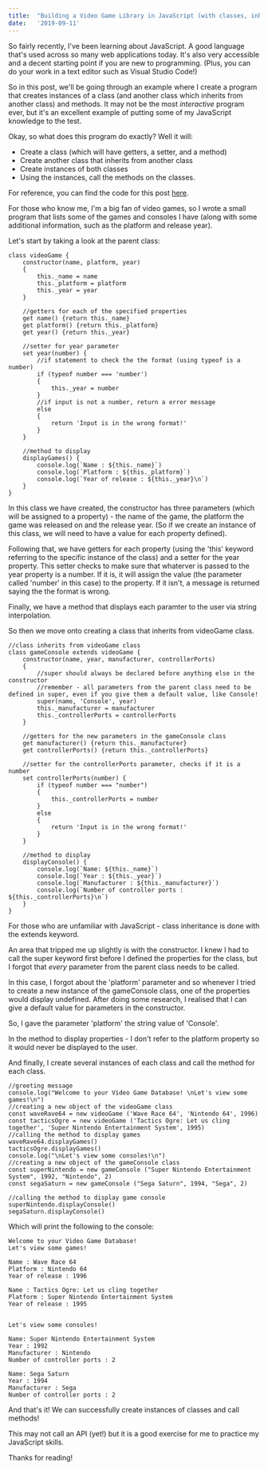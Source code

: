 ```yaml
---
title:  "Building a Video Game Library in JavaScript (with classes, inheritance and methods!)"
date:   '2019-09-11'
---
```

So fairly recently, I've been learning about JavaScript. A good language that's used across so many web applications today. It's also very accessible and a decent starting point if you are new to programming. (Plus, you can do your work in a text editor such as Visual Studio Code!)

So in this post, we'll be going through an example where I create a program that creates instances of a class (and another class which inherits from another class) and methods. It may not be the most <i>interactive</i> program ever, but it's an excellent example of putting some of my JavaScript knowledge to the test.

Okay, so what does this program do exactly? Well it will:
- Create a class (which will have getters, a setter, and a method)
- Create another class that inherits from another class
- Create instances of both classes
- Using the instances, call the methods on the classes.

For reference, you can find the code for this post [here](https://gitlab.com/JoshBl_/videogame-list-javascript).

For those who know me, I'm a big fan of video games, so I wrote a small program that lists some of the games and consoles I have (along with some additional information, such as the platform and release year).

Let's start by taking a look at the parent class:

```
class videoGame {
    constructor(name, platform, year)
    {
        this._name = name
        this._platform = platform
        this._year = year
    }

    //getters for each of the specified properties
    get name() {return this._name}
    get platform() {return this._platform}
    get year() {return this._year}

    //setter for year parameter
    set year(number) {
        //if statement to check the the format (using typeof is a number)
        if (typeof number === 'number')
        {
            this._year = number
        }
        //if input is not a number, return a error message
        else
        {
            return 'Input is in the wrong format!'
        }
    }

    //method to display
    displayGames() {
        console.log(`Name : ${this._name}`)
        console.log(`Platform : ${this._platform}`)
        console.log(`Year of release : ${this._year}\n`)
    }
}
```

In this class we have created, the constructor has three parameters (which will be assigned to a property) - the name of the game, the platform the game was released on and the release year. (So if we create an instance of this class, we will need to have a value for each property defined).

Following that, we have getters for each property (using the 'this' keyword referring to the specific instance of the class) and a setter for the year property. This setter checks to make sure that whaterver is passed to the year property is a number. If it is, it will assign the value (the parameter called 'number' in this case) to the property. If it isn't, a message is returned saying the the format is wrong.

Finally, we have a method that displays each paramter to the user via string interpolation.

So then we move onto creating a class that inherits from videoGame class.

```
//class inherits from videoGame class
class gameConsole extends videoGame {
    constructor(name, year, manufacturer, controllerPorts)
    {
        //super should always be declared before anything else in the constructor
        //remember - all parameters from the parent class need to be defined in super, even if you give them a default value, like Console!
        super(name, 'Console', year)
        this._manufacturer = manufacturer
        this._controllerPorts = controllerPorts
    }

    //getters for the new parameters in the gameConsole class
    get manufacturer() {return this._manufacturer}
    get controllerPorts() {return this._controllerPorts}

    //setter for the controllerPorts parameter, checks if it is a number
    set controllerPorts(number) {
        if (typeof number === "number")
        {
            this._controllerPorts = number
        }
        else
        {
            return 'Input is in the wrong format!'
        }
    }

    //method to display
    displayConsole() {
        console.log(`Name: ${this._name}`)
        console.log(`Year : ${this._year}`)
        console.log(`Manufacturer : ${this._manufacturer}`)
        console.log(`Number of controller ports : ${this._controllerPorts}\n`)
    }
}
```

For those who are unfamiliar with JavaScript - class inheritance is done with the extends keyword.

An area that tripped me up slightly is with the constructor. I knew I had to call the super keyword first before I defined the properties for the class, but I forgot that <i>every</i> parameter from the parent class needs to be called.

In this case, I forgot about the 'platform' parameter and so whenever I tried to create a new instance of the gameConsole class, one of the properties would display undefined. After doing some research, I realised that I can give a default value for parameters in the constructor.

So, I gave the parameter 'platform' the string value of 'Console'.

In the method to display properties - I don't refer to the platform property so it would never be displayed to the user.

And finally, I create several instances of each class and call the method for each class.

```
//greeting message
console.log("Welcome to your Video Game Database! \nLet's view some games!\n")
//creating a new object of the videoGame class
const waveRave64 = new videoGame ('Wave Race 64', 'Nintendo 64', 1996)
const tacticsOgre = new videoGame ('Tactics Ogre: Let us cling together', 'Super Nintendo Entertainment System', 1995)
//calling the method to display games
waveRave64.displayGames()
tacticsOgre.displayGames()
console.log("\nLet's view some consoles!\n")
//creating a new object of the gameConsole class
const superNintendo = new gameConsole ("Super Nintendo Entertainment System", 1992, "Nintendo", 2)
const segaSaturn = new gameConsole ("Sega Saturn", 1994, "Sega", 2)

//calling the method to display game console
superNintendo.displayConsole()
segaSaturn.displayConsole()
```

Which will print the following to the console:

```
Welcome to your Video Game Database!
Let's view some games!

Name : Wave Race 64
Platform : Nintendo 64
Year of release : 1996

Name : Tactics Ogre: Let us cling together
Platform : Super Nintendo Entertainment System
Year of release : 1995


Let's view some consoles!

Name: Super Nintendo Entertainment System
Year : 1992
Manufacturer : Nintendo
Number of controller ports : 2

Name: Sega Saturn
Year : 1994
Manufacturer : Sega
Number of controller ports : 2
```

And that's it! We can successfully create instances of classes and call methods!

This may not call an API (yet!) but it is a good exercise for me to practice my JavaScript skills.

Thanks for reading!
